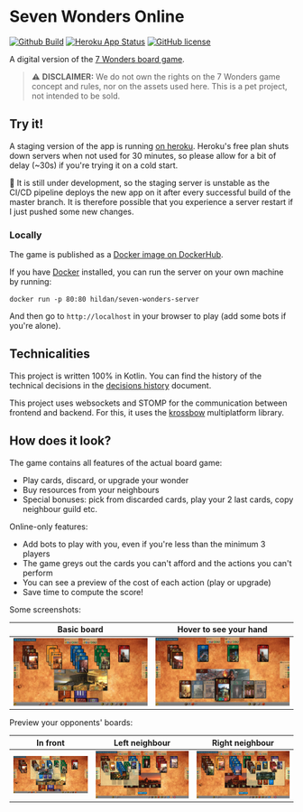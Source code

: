 # Seven Wonders Online

[![Github Build](https://img.shields.io/github/workflow/status/joffrey-bion/seven-wonders/ci-cd?label=build&logo=github)](https://github.com/joffrey-bion/seven-wonders/actions?query=workflow%3A%22ci-cd%22)
[![Heroku App Status](http://heroku-shields.herokuapp.com/seven-wonders-online)](https://seven-wonders-online.herokuapp.com)
[![GitHub license](https://img.shields.io/badge/license-MIT-blue.svg)](https://github.com/joffrey-bion/seven-wonders/blob/master/LICENSE)

A digital version of the [7 Wonders board game](https://en.wikipedia.org/wiki/7_Wonders_(board_game)).

> :warning: **DISCLAIMER:** We do not own the rights on the 7 Wonders game concept and rules, 
> nor on the assets used here. This is a pet project, not intended to be sold.

## Try it!

A staging version of the app is running [on heroku](https://seven-wonders-online.herokuapp.com/).
Heroku's free plan shuts down servers when not used for 30 minutes, so please allow for a bit of delay (~30s) if you're
 trying it on a cold start.

:construction: It is still under development, so the staging server is unstable as the CI/CD pipeline deploys the
 new app on it after every successful build of the master branch.
It is therefore possible that you experience a server restart if I just pushed some new changes.

### Locally

The game is published as a [Docker image on DockerHub](https://hub.docker.com/r/hildan/seven-wonders-server).

If you have [Docker](https://www.docker.com/) installed, you can run the server on your own machine by running:

```
docker run -p 80:80 hildan/seven-wonders-server
```

And then go to `http://localhost` in your browser to play (add some bots if you're alone).

## Technicalities

This project is written 100% in Kotlin. You can find the history of the technical decisions in the
[decisions history](doc/decisions_history.md) document.

This project uses websockets and STOMP for the communication between frontend and backend.
For this, it uses the [krossbow](https://github.com/joffrey-bion/krossbow) multiplatform library.

## How does it look?

The game contains all features of the actual board game:

- Play cards, discard, or upgrade your wonder
- Buy resources from your neighbours
- Special bonuses: pick from discarded cards, play your 2 last cards, copy neighbour guild etc.

Online-only features:

- Add bots to play with you, even if you're less than the minimum 3 players
- The game greys out the cards you can't afford and the actions you can't perform
- You can see a preview of the cost of each action (play or upgrade)
- Save time to compute the score!

Some screenshots:

| Basic board | Hover to see your hand|
| --- | --- |
| ![Basic board](doc/screenshots/basic-board.png?s=250) | ![Hand hover](doc/screenshots/hand-hover2.png) |

Preview your opponents' boards:

| In front | Left neighbour | Right neighbour |
| --- | --- | --- |
| ![Board preview 1](doc/screenshots/neighbour-preview1.png?s=300) | ![Board preview 2](doc/screenshots/neighbour-preview2.png?s=200) | ![Board preview 3](doc/screenshots/neighbour-preview3.png) |
